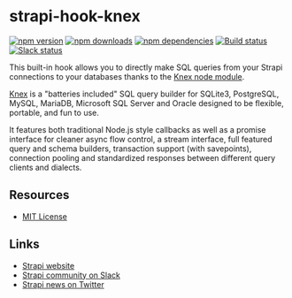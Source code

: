 # strapi-hook-knex

[![npm version](https://img.shields.io/npm/v/strapi-hook-knex.svg)](https://www.npmjs.org/package/strapi-hook-knex)
[![npm downloads](https://img.shields.io/npm/dm/strapi-hook-knex.svg)](https://www.npmjs.org/package/strapi-hook-knex)
[![npm dependencies](https://david-dm.org/strapi/strapi-hook-knex.svg)](https://david-dm.org/strapi/strapi-hook-knex)
[![Build status](https://travis-ci.org/strapi/strapi-hook-knex.svg?branch=master)](https://travis-ci.org/strapi/strapi-hook-knex)
[![Slack status](http://strapi-slack.herokuapp.com/badge.svg)](http://slack.strapi.io)

This built-in hook allows you to directly make SQL queries from your Strapi connections to your databases thanks to the [Knex node module](http://knexjs.org/).

[Knex](http://knexjs.org/) is a "batteries included" SQL query builder for SQLite3, PostgreSQL, MySQL, MariaDB, Microsoft SQL Server and Oracle designed to be flexible, portable, and fun to use.

It features both traditional Node.js style callbacks as well as a promise interface for cleaner async flow control, a stream interface, full featured query and schema builders, transaction support (with savepoints), connection pooling and standardized responses between different query clients and dialects.

## Resources

- [MIT License](LICENSE.md)

## Links

- [Strapi website](http://strapi.io/)
- [Strapi community on Slack](http://slack.strapi.io)
- [Strapi news on Twitter](https://twitter.com/strapijs)
